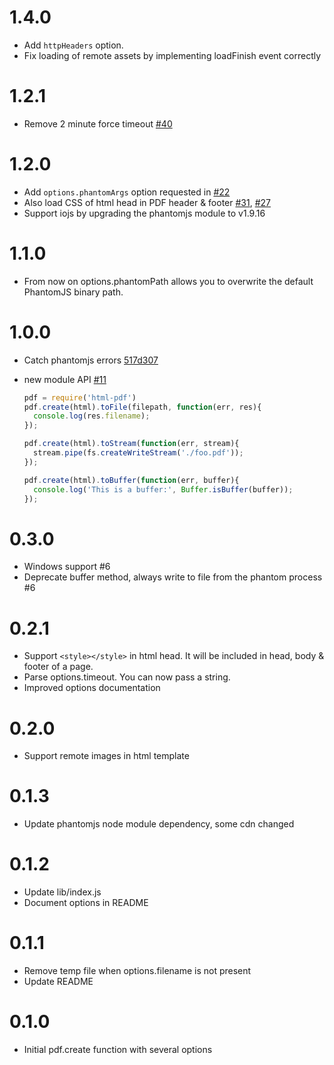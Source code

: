 1.4.0
=====
- Add `httpHeaders` option.
- Fix loading of remote assets by implementing loadFinish event correctly


1.2.1
=====
- Remove 2 minute force timeout [#40](https://github.com/marcbachmann/node-html-pdf/issues/40)


1.2.0
=====
- Add `options.phantomArgs` option requested in [#22](https://github.com/marcbachmann/node-html-pdf/issues/22)
- Also load CSS of html head in PDF header & footer [#31](https://github.com/marcbachmann/node-html-pdf/issues/31), [#27](https://github.com/marcbachmann/node-html-pdf/issues/27)
- Support iojs by upgrading the phantomjs module to v1.9.16


1.1.0
=====
- From now on options.phantomPath allows you to overwrite the default PhantomJS binary path.


1.0.0
=====
- Catch phantomjs errors [517d307](https://github.com/marcbachmann/node-html-pdf/commit/517d30762e3121f72aa3879e07f5944c05c4d96d)

- new module API [#11](https://github.com/marcbachmann/node-html-pdf/pull/11)
  ```js
  pdf = require('html-pdf')
  pdf.create(html).toFile(filepath, function(err, res){
    console.log(res.filename);
  });

  pdf.create(html).toStream(function(err, stream){
    stream.pipe(fs.createWriteStream('./foo.pdf'));
  });

  pdf.create(html).toBuffer(function(err, buffer){
    console.log('This is a buffer:', Buffer.isBuffer(buffer));
  });
  ```


0.3.0
=====
- Windows support #6
- Deprecate buffer method, always write to file from the phantom process #6


0.2.1
=====
- Support `<style></style>` in html head. It will be included in head, body & footer of a page.
- Parse options.timeout. You can now pass a string.
- Improved options documentation


0.2.0
=====
- Support remote images in html template


0.1.3
=====
- Update phantomjs node module dependency, some cdn changed


0.1.2
=====
- Update lib/index.js
- Document options in README


0.1.1
=====
- Remove temp file when options.filename is not present
- Update README


0.1.0
=====
- Initial pdf.create function with several options

